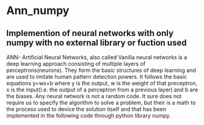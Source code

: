 # Ann_numpy
## Implemention of neural networks with only numpy with no external library or fuction used
ANN- Artificial Neural Networks, also called Vanilla neural networks is a deep learning approach consisting of multiple layers of perceptrons(neurons). They form the basic structures of deep learning and are used to imitate human pattern detection powers. It follows the basic equations y=wx+b where y is the output, w is the weight of that preceptron, x is the input(i.e. the output of a perceptron from a previous layer) and b are the biases. 
Any neural network is not a random code. It sure does not require us to specify the algorithm to solve a problem, but their is a math to the process used to device the solution itself and that has been implemented in the following code through python library numpy.
